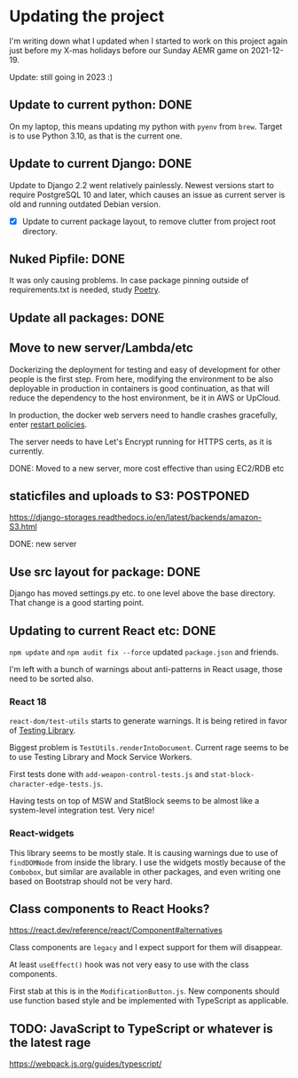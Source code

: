# Updating the project

I'm writing down what I updated when I started to work on this project again
just before my X-mas holidays before our Sunday AEMR game on 2021-12-19.

Update: still going in 2023 :)

## Update to current python: DONE

On my laptop, this means updating my python with `pyenv` from `brew`. Target is to use Python 3.10, as that is the current one.

## Update to current Django: DONE

Update to Django 2.2 went relatively painlessly. Newest versions start to require PostgreSQL 10 and later, which causes an issue as current server is old and running outdated Debian version. 

- [X] Update to current package layout, to remove clutter from project root directory.

## Nuked Pipfile: DONE

It was only causing problems. In case package pinning outside of requirements.txt is needed, study [Poetry](https://python-poetry.org).

## Update all packages: DONE 
## Move to new server/Lambda/etc

Dockerizing the deployment for testing and easy of development for other people is the first step. From here, modifying the environment to be also deployable in production in containers is good continuation, as that will reduce the dependency to the host environment, be it in AWS or UpCloud.

In production, the docker web servers need to handle crashes gracefully, enter [restart policies](https://docs.docker.com/config/containers/start-containers-automatically/).

The server needs to have Let's Encrypt running for HTTPS certs, as it is currently.

DONE: Moved to a new server, more cost effective than using EC2/RDB etc

## staticfiles and uploads to S3: POSTPONED
https://django-storages.readthedocs.io/en/latest/backends/amazon-S3.html

DONE: new server

## Use src layout for package: DONE

Django has moved settings.py etc. to one level above the base directory. That change is a good starting point.

## Updating to current React etc: DONE

`npm update` and `npm audit fix --force` updated `package.json` and friends.

I'm left with a bunch of warnings about anti-patterns in React usage, those 
need to be sorted also.

### React 18

`react-dom/test-utils` starts to generate warnings. It is being retired in favor of [Testing Library](https://testing-library.com/docs/react-testing-library/).

Biggest problem is `TestUtils.renderIntoDocument`. Current rage seems to be to use Testing Library and Mock Service Workers.

First tests done with `add-weapon-control-tests.js` and `stat-block-character-edge-tests.js`.

Having tests on top of MSW and StatBlock seems to be almost like a system-level integration test. Very nice!

### React-widgets

This library seems to be mostly stale. It is causing warnings due to use of `findDOMNode` from inside the library. I use the widgets mostly because of the `Combobox`, but similar are available in other packages, and even writing one based on Bootstrap should not be very hard.

## Class components to React Hooks?

https://react.dev/reference/react/Component#alternatives

Class components are `legacy` and I expect support for them will disappear.

At least `useEffect()` hook was not very easy to use with the class components.

First stab at this is in the `ModificationButton.js`. New components should use function based style and be implemented with TypeScript as applicable.

## TODO: JavaScript to TypeScript or whatever is the latest rage

https://webpack.js.org/guides/typescript/

